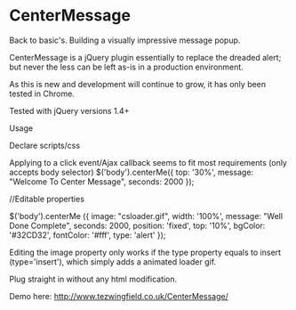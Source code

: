 CenterMessage
=============

Back to basic's. Building a visually impressive message popup.

CenterMessage is a jQuery plugin essentially to replace the dreaded alert; but never the less can be left as-is 
in a production environment.

As this is new and development will continue to grow, it has only been tested in Chrome.

Tested with jQuery versions 1.4+

Usage

Declare scripts/css

<link href="/css/center-message.css" rel="stylesheet" />
<script src="/scripts/jquery-1.11.0.min.js"></script>
<script src="/scripts/CenterMessage.js"></script>

Applying to a click event/Ajax callback seems to fit most requirements (only accepts body selector)
$('body').centerMe({ top: '30%', message: "Welcome To Center Message", seconds: 2000 });


//Editable properties

$('body').centerMe
 ({ 
   image: "csloader.gif",
   width: '100%',
   message: "Well Done Complete", 
   seconds: 2000,
   position: 'fixed',
   top: '10%',
   bgColor: '#32CD32',
   fontColor: '#fff',
   type: 'alert'
 });
 
 Editing the image property only works if the type property equals to insert (type='insert'), which simply 
 adds a animated loader gif.
 
 Plug straight in without any html modification.
 
 Demo here:
 http://www.tezwingfield.co.uk/CenterMessage/

